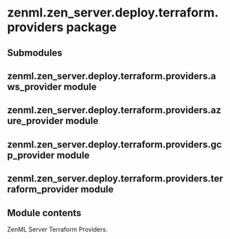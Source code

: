 # zenml.zen_server.deploy.terraform.providers package

## Submodules

## zenml.zen_server.deploy.terraform.providers.aws_provider module

## zenml.zen_server.deploy.terraform.providers.azure_provider module

## zenml.zen_server.deploy.terraform.providers.gcp_provider module

## zenml.zen_server.deploy.terraform.providers.terraform_provider module

## Module contents

ZenML Server Terraform Providers.
